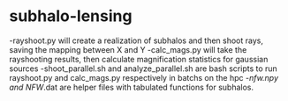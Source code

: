 # subhalo-lensing
-rayshoot.py will create a realization of subhalos and then shoot rays, saving the mapping between X and Y
-calc_mags.py will take the rayshooting results, then calculate magnification statistics for gaussian sources
-shoot_parallel.sh and analyze_parallel.sh are bash scripts to run rayshoot.py and calc_mags.py respectively in batchs on the hpc
-*_nfw.npy and NFW_*.dat are helper files with tabulated functions for subhalos.
